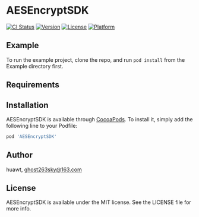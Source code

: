 # AESEncryptSDK

[![CI Status](https://img.shields.io/travis/huawt/AESEncryptSDK.svg?style=flat)](https://travis-ci.org/huawt/AESEncryptSDK)
[![Version](https://img.shields.io/cocoapods/v/AESEncryptSDK.svg?style=flat)](https://cocoapods.org/pods/AESEncryptSDK)
[![License](https://img.shields.io/cocoapods/l/AESEncryptSDK.svg?style=flat)](https://cocoapods.org/pods/AESEncryptSDK)
[![Platform](https://img.shields.io/cocoapods/p/AESEncryptSDK.svg?style=flat)](https://cocoapods.org/pods/AESEncryptSDK)

## Example

To run the example project, clone the repo, and run `pod install` from the Example directory first.

## Requirements

## Installation

AESEncryptSDK is available through [CocoaPods](https://cocoapods.org). To install
it, simply add the following line to your Podfile:

```ruby
pod 'AESEncryptSDK'
```

## Author

huawt, ghost263sky@163.com

## License

AESEncryptSDK is available under the MIT license. See the LICENSE file for more info.
